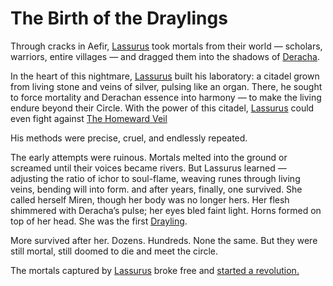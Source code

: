 # The Birth of the Draylings

Through cracks in Aefir, [Lassurus](../../Characters%20of%20Interest/Lassurus.md) took mortals from their world — scholars, warriors, entire villages — and dragged them into the shadows of [Deracha](../../Realms/Deracha.md).

In the heart of this nightmare, [Lassurus](../../Characters%20of%20Interest/Lassurus.md) built his laboratory: a citadel grown from living stone and veins of silver, pulsing like an organ. There, he sought to force mortality and Derachan essence into harmony — to make the living endure beyond their Circle. With the power of this citadel, [Lassurus](../../Characters%20of%20Interest/Lassurus.md) could even fight against [The Homeward Veil](../../Concepts/The%20Homeward%20Veil.md)

His methods were precise, cruel, and endlessly repeated.

The early attempts were ruinous. Mortals melted into the ground or screamed until their voices became rivers. But Lassurus learned — adjusting the ratio of ichor to soul-flame, weaving runes through living veins, bending will into form. and after years, finally, one survived. She called herself Miren, though her body was no longer hers. Her flesh shimmered with Deracha’s pulse; her eyes bled faint light. Horns formed on top of her head. She was the first [Drayling](../../Playable%20Races/Drayling.md).

More survived after her. Dozens. Hundreds. None the same. But they were still mortal, still doomed to die and meet the circle.

The mortals captured by [Lassurus](../../Characters%20of%20Interest/Lassurus.md) broke free and [started a revolution.](0416%20-%20Drayling%20return%20to%20Aefir.md)